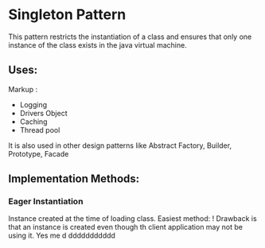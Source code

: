 # Singleton Pattern
 This pattern restricts the instantiation of a class and ensures that only one instance of the class exists in the java virtual machine.
 ## Uses:
 Markup : 
* Logging
* Drivers Object
* Caching
* Thread pool

It is also used in other design patterns like Abstract Factory, Builder, Prototype, Facade

## Implementation Methods:
### Eager Instantiation
Instance created at the time of loading class.
Easiest method: 
! Drawback is that an instance is created even though th client application may not be using it.
Yes me d ddddddddddd
